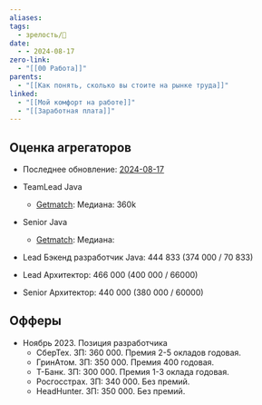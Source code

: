 ```yaml
---
aliases: 
tags:
  - зрелость/🌱
date:
  - - 2024-08-17
zero-link:
  - "[[00 Работа]]"
parents:
  - "[[Как понять, сколько вы стоите на рынке труда]]"
linked:
  - "[[Мой комфорт на работе]]"
  - "[[Заработная плата]]"
---
```

## Оценка агрегаторов
- Последнее обновление: [2024-08-17](2024-08-17)

- TeamLead Java
	- [Getmatch](https://getmatch.ru/salaries/java_scala?se=lead): Медиана: 360k
- Senior Java
	- [Getmatch](https://getmatch.ru/salaries/java_scala?se=senior): Медиана: 
- Lead Бэкенд разработчик Java: 444 833 (374 000 / 70 833)
- Lead Архитектор: 466 000 (400 000 / 66000)
- Senior Архитектор: 440 000 (380 000 / 60000)

## Офферы
- Ноябрь 2023. Позиция разработчика
	- СберТех. ЗП: 360 000. Премия 2-5 окладов годовая.
	- ГринАтом. ЗП: 350 000. Премия 400 годовая.
	- Т-Банк. ЗП: 300 000. Премия 1-3 оклада годовая.
	- Росгосстрах. ЗП: 340 000. Без премий.
	- HeadHunter. ЗП: 350 000. Без премий.